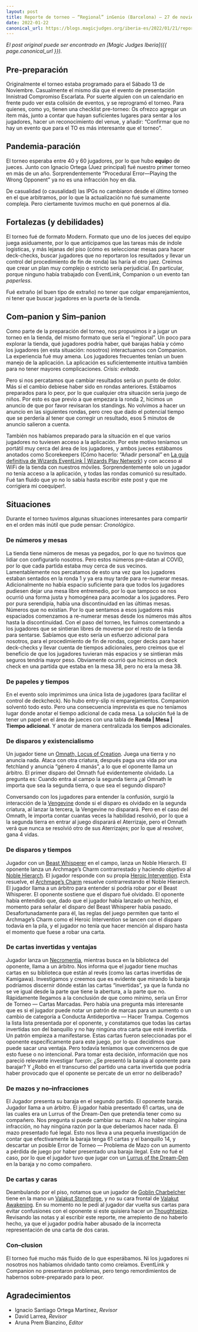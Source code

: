 ```yaml
---
layout: post
title: Reporte de torneo – “Regional” inGenio (Barcelona) – 27 de noviembre de 2021
date: 2022-01-22
canonical_url: https://blogs.magicjudges.org/iberia-es/2022/01/21/reporte-de-torneo-regional-ingenio-barcelona-27-de-noviembre-de-2021/
---
```


_El post original puede ser encontrado en [Magic Judges Iberia]({{ page.canonical_url }})._

## Pre-preparación

Originalmente el torneo estaba programado para el Sábado 13 de Noviembre. Casualmente el mismo día que el evento de presentación Innistrad Compromiso Escarlata. Por suerte alguien con un calendario en frente pudo ver esta colisión de eventos, y se reprogramó el torneo. Para quienes, como yo, tienen una checklist pre-torneo: Os ofrezco agregar un ítem más, junto a contar que hayan suficientes lugares para sentar a los jugadores, hacer un reconocimiento del venue, y añadir: “Confirmar que no hay un evento que para el TO es más interesante que el torneo”.

## Pandemia-paración

El torneo esperaba entre 40 y 60 jugadores, por lo que hubo **equip**o de jueces. Junto con Ignacio Ortega (Juez principal) fué nuestro primer torneo en más de un año. Sorprendentemente “Procedural Error—Playing the Wrong Opponent” ya no es una infracción hoy en día.

De casualidad (o causalidad) las IPGs no cambiaron desde el último torneo en el que arbitramos, por lo que la actualización no fué sumamente compleja. Pero ciertamente tuvimos mucho en qué ponernos al día.

## Fortalezas (y debilidades)

El torneo fué de formato Modern. Formato que uno de los jueces del equipo juega asiduamente, por lo que anticipamos que las tareas más de índole logísticas, y más lejanas del piso (cómo es seleccionar mesas para hacer deck-checks, buscar jugadores que no reportaron los resultados y llevar un control del procedimiento de fin de ronda) las haría el otro juez. Creímos que crear un plan muy complejo o estricto sería perjudicial. En particular, porque ninguno había trabajado con EventLink, Companion o un evento tan _paperless_.

Fué extraño (el buen tipo de extraño) no tener que colgar emparejamientos, ni tener que buscar jugadores en la puerta de la tienda.

## Com–panion y Sim–panion

Como parte de la preparación del torneo, nos propusimos ir a jugar un torneo en la tienda, del mismo formato que sería el “regional”. Un poco para explorar la tienda, qué jugadores podría haber, qué barajas había y cómo los jugadores (en esta situación: nosotros) interactuamos con Companion. La experiencia fué muy amena. Los jugadores frecuentes tenían un buen manejo de la aplicación. La aplicación es suficientemente intuitiva también para no tener mayores complicaciones. _Crisis: evitada_.

Pero si nos percatamos que cambiar resultados sería un punto de dolor. Más si el cambio debiese haber sido en rondas anteriores. Estábamos preparados para lo peor, por lo que cualquier otra situación sería juego de niños. Por esto es que previo a que empezara la ronda 2, hicimos un anuncio de que por favor revisaran los standings. No volvimos a hacer un anuncio en las siguientes rondas, pero creo que dado el potencial tiempo que se perdería al tener que corregir un resultado, esos 5 minutos de anuncio salieron a cuenta.

También nos habíamos preparado para la situación en el que varios jugadores no tuviesen acceso a la aplicación. Por este motivo teníamos un portátil muy cerca del área de los jugadores, y ambos jueces estábamos anotados como Scorekeepers (Cómo hacerlo: “Añadir personal” en [La guía definitiva de Wizards EventLink \| Wizards Play Network](https://wpn.wizards.com/es/article/definitive-guide-wizards-eventlink)) y con acceso al WiFi de la tienda con nuestros móviles. Sorprendentemente solo un jugador no tenía acceso a la aplicación, y todas las rondas comunicó su resultado. Fué tan fluido que yo no lo sabía hasta escribir este post y que me corrigiera mi coequiper!. 

## Situaciones

Durante el torneo tuvimos algunas situaciones interesantes para compartir en el orden más inútil que pude pensar: _Cronológico_.

### De números y mesas

La tienda tiene números de mesas ya pegados, por lo que no tuvimos que lidiar con configurarlo nosotros. Pero estos números pre-datan al COVID, por lo que cada partida estaba muy cerca de sus vecinos. Lamentablemente nos percatamos de esto una vez que los jugadores estaban sentados en la ronda 1 y ya era muy tarde para re-numerar mesas. Adicionalmente no había espacio suficiente para que todos los jugadores pudiesen dejar una mesa libre entremedio, por lo que tampoco se nos ocurrió una forma justa y homogénea para acomodar a los jugadores. Pero por pura serendipia, había una discontinuidad en las últimas mesas. Números que no existían. Por lo que sentamos a esos jugadores más espaciados comenzamos a re-numerar mesas desde los números más  altos hasta la discontinuidad. Con el paso del torneo, les fuimos comentando a los jugadores que se sintieran libres de moverse por el resto de la tienda para sentarse. Sabíamos que esto sería un esfuerzo adicional para nosotros, para el procedimiento de fin de rondas, coger decks para hacer deck-checks y llevar cuenta de tiempos adicionales, pero creímos que el beneficio de que los jugadores tuvieran más espacios y se sintieran más seguros tendría mayor peso. Obviamente ocurrió que hicimos un deck check en una partida que estaba en la mesa 38, pero no era la mesa 38.

### De papeles y tiempos

En el evento solo imprimimos una única lista de jugadores (para facilitar el control de deckcheck). No hubo entry-slip ni emparejamientos. Companion solventó todo esto. Pero una consecuencia imprevista es que no teníamos lugar donde anotar el tiempo adicional de cada mesa. La solución fué la de tener un papel en el área de jueces con una tabla de **Ronda \| Mesa \| Tiempo adicional**. Y anotar de manera centralizada los tiempos adicionales.

### De disparos y existencialismo

Un jugador tiene un [Omnath, Locus of Creation](https://gatherer.wizards.com/Pages/Card/Details.aspx?name=Omnath%2C+Locus+of+Creation). Juega una tierra y no anuncia nada. Ataca con otra criatura, después paga una vida por una fetchland y anuncia “género 4 manás”, a lo que el oponente llama un árbitro. El primer disparo del Omnath fué evidentemente olvidado. La pregunta es: Cuando entra al campo la segunda tierra ¿al Omnath le importa que sea la segunda tierra, o que sea el segundo disparo?

Conversando con los jugadores para entender la confusión, surgió la interacción de la [Vengevine](https://gatherer.wizards.com/Pages/Card/Details.aspx?multiverseid=489858) donde si el disparo es olvidado en la segunda criatura, al lanzar la tercera, la Vengevine no disparará. Pero en el caso del Omnath, le importa contar cuantas veces la habilidad resolvió, por lo que a la segunda tierra en entrar al juego disparará el Aterrizaje, pero el Omnath verá que nunca se resolvió otro de sus Aterrizajes; por lo que al resolver, gana 4 vidas.

### De disparos y tiempos

Jugador con un [Beast Whisperer](https://gatherer.wizards.com/Pages/Card/Details.aspx?multiverseid=512322) en el campo, lanza un Noble Hierarch. El oponente lanza un Archmage’s Charm contrarrestado y haciendo objetivo al [Noble Hierarch](https://gatherer.wizards.com/Pages/Card/Details.aspx?multiverseid=489850). El jugador responde con su propia [Heroic Intervention](https://gatherer.wizards.com/Pages/Card/Details.aspx?multiverseid=547967). Esta resuelve, el [Archmage’s Charm](https://gatherer.wizards.com/Pages/Card/Details.aspx?multiverseid=463989) resuelve contrarrestando el Noble Hierarch. El jugador llama a un árbitro para entender si podría robar por el Beast Whisperer. El oponente sostiene que el disparo fué olvidado. El oponente había entendido que, dado que el jugador había lanzado un hechizo, el momento para señalar el disparo del Beast Whisperer había pasado. Desafortunadamente para él, las reglas del juego permiten que tanto el Archmage’s Charm como el Heroic Intervention se lancen con el disparo todavía en la pila, y el jugador no tenía que hacer mención al disparo hasta el momento que fuese a robar una carta. 

### De cartas invertidas y ventajas

Jugador lanza un [Necromentia](https://gatherer.wizards.com/Pages/Card/Details.aspx?multiverseid=488258), mientras busca en la biblioteca del oponente, llama a un árbitro. Nos informa que el jugador tiene muchas cartas en su biblioteca que están al revés (como las cartas invertidas de Kamigawa). Investigamos y creemos que es evidente que mirando la baraja podríamos discernir dónde están las cartas “invertidas”, ya que la  funda no se ve igual desde la parte que tiene la abertura, a la parte que no. Rápidamente llegamos a la conclusión de que como mínimo, sería un Error de Torneo — Cartas Marcadas. Pero había una pregunta más interesante que es si el jugador puede notar un patrón de marcas para un aumento o un cambio de categoría a Conducta Antideportiva — Hacer Trampa. Cogemos la lista lista presentada por el oponente, y constatamos que todas las cartas invertidas son del banquillo y no hay ningúna otra carta que esté invertida. Un patrón empieza a manifestarse. Estas cartas fueron seleccionadas por el oponente específicamente para este juego, por lo que decidimos que puede sacar una ventaja. Pero todavía teníamos que convencernos de que esto fuese o no intencional. Para tomar esta decisión, información que nos pareció relevante investigar fueron: ¿Se presentó la baraja al oponente para barajar? Y ¿Robó en el transcurso del partido una carta invertida que podría haber provocado que el oponente se percate de un error no deliberado?

### De mazos y no–infracciones

El Jugador presenta su baraja en el segundo partido. El oponente baraja. Jugador llama a un árbitro. El jugador había presentado 61 cartas, una de las cuales era un Lurrus of the Dream-Den que pretendía tener como su compañero. Nos pregunta si puede cambiar su mazo. Al no haber ningúna infracción, no hay ningúna razón por la que deberíamos hacer nada. El mazo presentado fué legal. Esto nos lleva a una pequeña investigación de contar que efectivamente la baraja tenga 61 cartas y el banquillo 14, y descartar un posible Error de Torneo — Problema de Mazo con un aumento a pérdida de juego por haber presentado una baraja ilegal. Este no fué el caso, por lo que el jugador tuvo que jugar con un [Lurrus of the Dream-Den](https://gatherer.wizards.com/Pages/Card/Details.aspx?multiverseid=479746) en la baraja y no como compañero.

### De cartas y caras

Deambulando por el piso, notamos que un jugador de [Goblin Charbelcher](https://gatherer.wizards.com/Pages/Card/Details.aspx?multiverseid=438497) tiene en la mano un [Valakut Stoneforge](https://gatherer.wizards.com/Pages/Card/Details.aspx?multiverseid=495642), y no su cara frontal de [Valakut Awakening](https://gatherer.wizards.com/Pages/Card/Details.aspx?multiverseid=495642). En su momento no le pedí al jugador dar vuelta sus cartas para evitar confusiones con el oponente si este quisiera hacer un [Thoughtseize](https://gatherer.wizards.com/Pages/Card/Details.aspx?multiverseid=547594). Revisando las notas y al escribir este reporte, me arrepiento de no haberlo hecho, ya que el jugador podría haber abusado de la incorrecta representación de una carta de dos caras.

### Con–clusion

El torneo fué mucho más fluido de lo que esperábamos. Ni los jugadores ni nosotros nos habíamos olvidado tanto como creíamos. EventLink y Companion no presentaron problemas, pero tengo remordimientos de habernos sobre-preparado para lo peor.

## Agradecimientos

- Ignacio Santiago Ortega Martínez, *Revisor*
- David Larrea, *Revisor*
- Aruna Prem Bianzino, *Editor*
